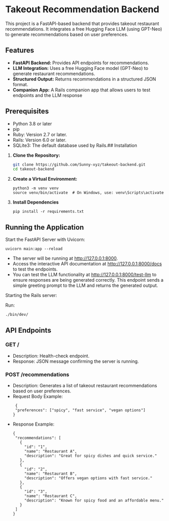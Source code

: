 # Takeout Recommendation Backend

This project is a FastAPI-based backend that provides takeout restaurant recommendations. It integrates a free Hugging Face LLM (using GPT-Neo) to generate recommendations based on user preferences.

## Features

- **FastAPI Backend:** Provides API endpoints for recommendations.
- **LLM Integration:** Uses a free Hugging Face model (GPT-Neo) to generate restaurant recommendations.
- **Structured Output:** Returns recommendations in a structured JSON format.
- **Companion App:** A Rails companion app that allows users to test endpoints and the LLM response

## Prerequisites

- Python 3.8 or later
- pip
- Ruby: Version 2.7 or later.
- Rails: Version 6.0 or later.
- SQLite3: The default database used by Rails.## Installation

1. **Clone the Repository:**

   ```bash
   git clone https://github.com/Sunny-xyz/takeout-backend.git
   cd takeout-backend
2. **Create a Virtual Environment:**

   ```
   python3 -m venv venv
   source venv/bin/activate  # On Windows, use: venv\Scripts\activate

3. **Install Dependencies**
   ```
   pip install -r requirements.txt

## Running the Application

Start the FastAPI Server with Uvicorn:
   ```
   uvicorn main:app --reload
   ```
- The server will be running at http://127.0.0.1:8000.
- Access the interactive API documentation at http://127.0.0.1:8000/docs to test the endpoints.
- You can test the LLM functionality at http://127.0.0.1:8000/test-llm to ensure responses are being generated correctly. This endpoint sends a simple greeting prompt to the LLM and returns the generated output.


Starting the Rails server:

Run:
   ```
   ./bin/dev/
   ```
## API Endpoints

### GET /
- Description: Health-check endpoint.
- Response: JSON message confirming the server is running.

### POST /recommendations
- Description: Generates a list of takeout restaurant recommendations based on user preferences.
- Request Body Example:
   ```
    {
    "preferences": ["spicy", "fast service", "vegan options"]
  }
   ```
- Response Example:
   ```
  {
    "recommendations": [
      {
        "id": "1",
        "name": "Restaurant A",
        "description": "Great for spicy dishes and quick service."
      },
      {
        "id": "2",
        "name": "Restaurant B",
        "description": "Offers vegan options with fast service."
      },
      {
        "id": "3",
        "name": "Restaurant C",
        "description": "Known for spicy food and an affordable menu."
      }
    ]
  }
   ```

